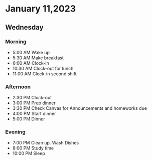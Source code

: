 # January 11,2023
## Wednesday
### Morning
- 5:00 AM Wake up
- 5:30 AM Make breakfast
- 6:00 AM Clock-in
- 10:30 AM Clock-out for lunch
- 11:00 AM Clock-in second shift
### Afternoon
- 2:30 PM Clock-out
- 3:00 PM Prep dinner
- 3:30 PM Check Canvas for Announcements and homeworks due
- 4:00 PM Start dinner
- 5:00 PM Dinner
### Evening
- 7:00 PM Clean up. Wash Dishes
- 8:00 PM Study time
- 10:00 PM Sleep

